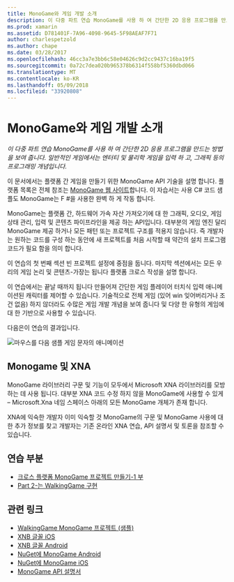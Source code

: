 ```yaml
---
title: MonoGame와 게임 개발 소개
description: 이 다중 파트 연습 MonoGame를 사용 하 여 간단한 2D 응용 프로그램을 만드는 방법을 보여 줍니다.  일반적인 게임에서는 엔터티 및 물리학 게임을 입력 하 고, 그래픽 등의 프로그래밍 개념입니다.
ms.prod: xamarin
ms.assetid: D781401F-7A96-4098-9645-5F98AEAF7F71
author: charlespetzold
ms.author: chape
ms.date: 03/28/2017
ms.openlocfilehash: 46cc3a7e3bb6c58e04626c9d2cc9437c16ba19f5
ms.sourcegitcommit: 0a72c7dea020b965378b6314f558bf5360dbd066
ms.translationtype: MT
ms.contentlocale: ko-KR
ms.lasthandoff: 05/09/2018
ms.locfileid: "33920808"
---
```

# <a name="introduction-to-game-development-with-monogame"></a>MonoGame와 게임 개발 소개

_이 다중 파트 연습 MonoGame를 사용 하 여 간단한 2D 응용 프로그램을 만드는 방법을 보여 줍니다.  일반적인 게임에서는 엔터티 및 물리학 게임을 입력 하 고, 그래픽 등의 프로그래밍 개념입니다._

이 문서에서는 플랫폼 간 게임을 만들기 위한 MonoGame API 기술을 설명 합니다. 플랫폼 목록은 전체 참조는 [MonoGame 웹 사이트](http://www.monogame.net/)합니다. 이 자습서는 사용 C# 코드 샘플도 MonoGame는 F #을 사용한 완벽 하 게 작동 합니다.

MonoGame는 플랫폼 간, 하드웨어 가속 자산 가져오기에 대 한 그래픽, 오디오, 게임 상태 관리, 입력 및 콘텐츠 파이프라인을 제공 하는 API입니다. 대부분의 게임 엔진 달리 MonoGame 제공 하거나 모든 패턴 또는 프로젝트 구조를 적용지 않습니다.  즉 개발자는 원하는 코드를 구성 하는 동안에 새 프로젝트를 처음 시작할 때 약간의 설치 프로그램 코드가 필요 함을 의미 합니다.

이 연습의 첫 번째 섹션 빈 프로젝트 설정에 중점을 둡니다. 마지막 섹션에서는 모든 우리의 게임 논리 및 콘텐츠-가장는 됩니다 플랫폼 크로스 작성을 설명 합니다.

이 연습에서는 끝날 때까지 됩니다 만들어져 간단한 게임 플레이어 터치식 입력 애니메이션된 캐릭터를 제어할 수 있습니다.  기술적으로 전체 게임 (있어 win 잊어버리거나 조건 없음) 하지 않더라도 수많은 게임 개발 개념을 보여 줍니다 및 다양 한 유형의 게임에 대 한 기반으로 사용할 수 있습니다. 

다음은이 연습의 결과입니다.

![마우스를 다음 샘플 게임 문자의 애니메이션](images/image1.gif)

## <a name="monogame-and-xna"></a>Monogame 및 XNA

MonoGame 라이브러리 구문 및 기능이 모두에서 Microsoft XNA 라이브러리를 모방 하는 데 사용 됩니다.  대부분 XNA 코드 수정 하지 않을 MonoGame에 사용할 수 있게 – Microsoft.Xna 네임 스페이스 아래의 모든 MonoGame 개체가 존재 합니다. 

XNA에 익숙한 개발자 이미 익숙할 것 MonoGame의 구문 및 MonoGame 사용에 대 한 추가 정보를 찾고 개발자는 기존 온라인 XNA 연습, API 설명서 및 토론을 참조할 수 있습니다.


## <a name="walkthrough-parts"></a>연습 부분

- [크로스 플랫폼 MonoGame 프로젝트 만들기-1 부](~/graphics-games/monogame/introduction/part1.md)
- [Part 2-는 WalkingGame 구현](~/graphics-games/monogame/introduction/part2.md)

## <a name="related-links"></a>관련 링크

- [WalkingGame MonoGame 프로젝트 (샘플)](https://developer.xamarin.com/samples/mobile/WalkingGameMG/)
- [XNB 글꼴 iOS](https://github.com/mono/CocosSharp/tree/master/Samples/GameStarterKit/GameStarterKit/Content/fonts)
- [XNB 글꼴 Android](https://github.com/mono/CocosSharp/tree/master/Samples/GameStarterKit/GameStarterKit/Assets/Content/fonts)
- [NuGet에 MonoGame Android](https://www.nuget.org/packages/MonoGame.Framework.Android/)
- [NuGet에 MonoGame iOS](https://www.nuget.org/packages/MonoGame.Framework.iOS/)
- [MonoGame API 설명서](http://www.monogame.net/documentation/?page=main)
